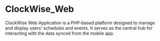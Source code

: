 # ClockWise_Web
ClockWise Web Application is a PHP-based platform designed to manage and display users’ schedules and events. It serves as the central hub for interacting with the data synced from the mobile app.
